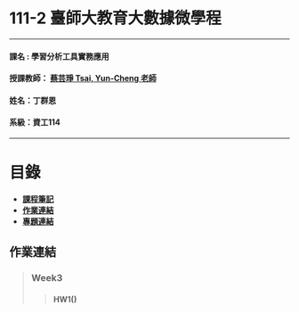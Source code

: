 # 111-2 臺師大教育大數據微學程
***
 #### 課名 : 學習分析工具實務應用
 #### 授課教師： [蔡芸琤 Tsai, Yun-Cheng 老師](https://github.com/pecu?tab=repositories)
 #### 姓名：丁群恩
 #### 系級：資工114
***
# 目錄  

+ [**課程筆記**]()
+ [**作業連結**](https://github.com/brian098091/LAT-Repo/blob/main/README.md#%E4%BD%9C%E6%A5%AD%E9%80%A3%E7%B5%90)
+ [**專題連結**]()



## 作業連結
> ### Week3
>> #### HW1()
